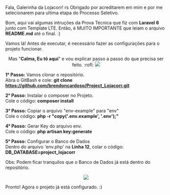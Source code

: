 Fala, Galerinha da Lojacorr! rs 
Obrigado por acreditarem em mim e por me selecionarem para ultima etapa do Processo Seletivo. 

Bom, aqui vai algumas intruções da Prova Técnica que fiz com <strong>Laravel 6</strong> junto com Template LTE. Então, é MUITO IMPORTANTE que leiam o arquivo <strong>README.md</strong> até o final. :) 

Vamos lá! Antes de executar, é necessário fazer as configurações para o projeto funcionar. <br>

<p align="center">
  Mas "<strong>Calma, Eu tô aqui</strong>" e vou explicar passo a passo do que precisa ser feito. :rofl:
  <img src="https://i.pinimg.com/originals/b0/37/df/b037df079ca328b196300f3a24816e9c.gif" />
</p>


<strong>1° Passo:</strong> Vamos clonar o repositório. <br>
Abra o GitBash e cole: <strong> git clone https://github.com/brendoncardoso/Project_Lojacorr.git </strong> 

<strong>2° Passo:</strong> Instalar o composer no Projeto. <br>
Cole o código: <strong>composer install</strong>

<strong>3° Passo:</strong> Copiar o arquivo "env-example" para "env" <br>
Cole o código: <strong>php -r "copy('.env.example', '.env');"</strong>

<strong>4° Passo:</strong> Gerar Key do arquivo env. <br>
Cole o código: <strong>php artisan key:generate</strong>

<strong>5° Passo:</strong> Configurar o Banco de Dados <br>
Dentro do arquivo 'env.php' na <strong>Linha 12</strong>, colar o código: <strong>DB_DATABASE=project_lojacorr</strong>

Obs: Podem ficar tranquilos que o Banco de Dados já está dentro do repositório.

<p align="center">
  <img src="https://i.pinimg.com/originals/b4/d0/bc/b4d0bc7a0a9a9d6f34274e7be5eabfe1.gif" />
</p>

Pronto! Agora o projeto já está configurado. :)
